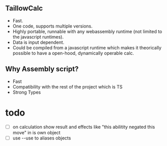 ## TaillowCalc
- Fast.
- One code, supports multiple versions.
- Highly portable, runnable with any webassembly runtime (not limited to the javascript runtimes).
- Data is input dependent.
- Could be compiled from a javascript runtime which makes it theorically possible to have a open-hood, dynamically operable calc.
## Why Assembly script?
- Fast
- Compatibility with the rest of the project which is TS
- Strong Types
# todo

- [ ] on calculation show result and effects like "this abilitity negated this move" in is own object
- [ ] use --use to aliases objects